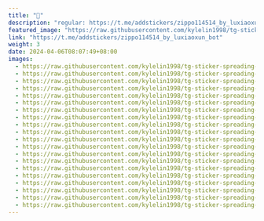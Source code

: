 ```yaml
---
title: "🐸"
description: "regular: https://t.me/addstickers/zippo114514_by_luxiaoxun_bot"
featured_image: "https://raw.githubusercontent.com/kylelin1998/tg-sticker-spreading-worldwide-images/main/img/76c9146c-d031-4e68-bd98-b3b85f77e31a.jpg"
link: "https://t.me/addstickers/zippo114514_by_luxiaoxun_bot"
weight: 3
date: 2024-04-06T08:07:49+08:00
images:
  - https://raw.githubusercontent.com/kylelin1998/tg-sticker-spreading-worldwide-images/main/img/76c9146c-d031-4e68-bd98-b3b85f77e31a.jpg
  - https://raw.githubusercontent.com/kylelin1998/tg-sticker-spreading-worldwide-images/main/img/34e81d68-e9d7-49a7-9147-ca5732740eae.jpg
  - https://raw.githubusercontent.com/kylelin1998/tg-sticker-spreading-worldwide-images/main/img/be6ebbeb-e6f6-45da-8c93-ad1ecc97bb58.jpg
  - https://raw.githubusercontent.com/kylelin1998/tg-sticker-spreading-worldwide-images/main/img/5ac29334-2c5f-4cc3-a097-3a95d9c29b05.jpg
  - https://raw.githubusercontent.com/kylelin1998/tg-sticker-spreading-worldwide-images/main/img/2b1f22ff-b8bf-4acc-aa53-aa306bdd61b2.jpg
  - https://raw.githubusercontent.com/kylelin1998/tg-sticker-spreading-worldwide-images/main/img/c2f5ca28-11a1-4a6a-b821-53703412c9a6.jpg
  - https://raw.githubusercontent.com/kylelin1998/tg-sticker-spreading-worldwide-images/main/img/c70a9f5f-6261-4243-bd78-4d201b863b09.jpg
  - https://raw.githubusercontent.com/kylelin1998/tg-sticker-spreading-worldwide-images/main/img/4a6d54b9-cd7e-4f94-a37e-1682a251e2d3.jpg
  - https://raw.githubusercontent.com/kylelin1998/tg-sticker-spreading-worldwide-images/main/img/79b5f6a8-370c-4536-87bc-1783082b78fb.jpg
  - https://raw.githubusercontent.com/kylelin1998/tg-sticker-spreading-worldwide-images/main/img/e7ac2ce8-99f7-4efc-8822-a08635ccd5e0.jpg
  - https://raw.githubusercontent.com/kylelin1998/tg-sticker-spreading-worldwide-images/main/img/017911e7-7bdd-46c1-a629-bdbeb95b5ed1.jpg
  - https://raw.githubusercontent.com/kylelin1998/tg-sticker-spreading-worldwide-images/main/img/02724c07-99a9-4ce6-b1bd-ba9880f77739.jpg
  - https://raw.githubusercontent.com/kylelin1998/tg-sticker-spreading-worldwide-images/main/img/099bf8ea-dad5-404d-8224-f860f22c4420.jpg
  - https://raw.githubusercontent.com/kylelin1998/tg-sticker-spreading-worldwide-images/main/img/d42ff549-7ed2-4422-86bc-0c8a24bc5526.jpg
  - https://raw.githubusercontent.com/kylelin1998/tg-sticker-spreading-worldwide-images/main/img/a224028c-967e-4e0d-9b96-812f941e3830.jpg
  - https://raw.githubusercontent.com/kylelin1998/tg-sticker-spreading-worldwide-images/main/img/4cb7010b-648e-4a3d-8995-3733ee3eb906.jpg
  - https://raw.githubusercontent.com/kylelin1998/tg-sticker-spreading-worldwide-images/main/img/fe52d020-45d4-4815-8d7c-a4adc5a32a97.jpg
  - https://raw.githubusercontent.com/kylelin1998/tg-sticker-spreading-worldwide-images/main/img/3d33cbec-cca8-4747-b9da-88aeffa0106e.jpg
  - https://raw.githubusercontent.com/kylelin1998/tg-sticker-spreading-worldwide-images/main/img/eaf03bea-6f7a-46e3-af06-f91e1dda9042.jpg
  - https://raw.githubusercontent.com/kylelin1998/tg-sticker-spreading-worldwide-images/main/img/80e018ac-490a-4bcf-8956-4d931351ff0f.jpg
---
```

